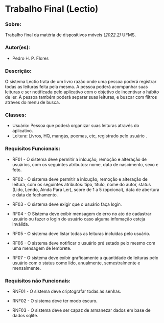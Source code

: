 # Trabalho Final (Lectio)

### Sobre:

Trabalho final da matéria de dispositivos móveis _(2022.2)_ UFMS.

### Autor(es):

- Pedro H. P. Flores

### Descrição:

O sistema Lectio trata de um livro razão onde uma pessoa poderá registrar todas as leituras feita pela mesma. A pessoa poderá acompanhar suas leituras e ser notificada pelo aplicativo com o objetivo de incentivar o hábito de ler. A pessoa também poderá separar suas leituras, e buscar com filtros atráves do menu de busca.

### Classes:

- Usuário: Pessoa que poderá organizar suas leituras através do aplicativo.
- Leitura: Livros, HQ, mangás, poemas, etc, registrado pelo usuário .

### Requisitos Funcionais:

- RF01 - O sistema deve permitir a inlcução, remoção e alteração de usuários, com
  os seguintes atributos: nome, data de nascimento, sexo e foto.

- RF02 - O sistema deve permitir a inlcução, remoção e alteração de leitura, com os seguintes atributos: tipo, titulo, nome do autor, status (Lido, Lendo, Ainda Para Ler), score de 1 a 5 (opcional), data de abertura e data de fechamento.

- RF03 - O sistema deve exigir que o usuário faça login.

- RF04 - O Sistema deve exibir mensagem de erro no ato de cadastrar usuário ou fazer o login do usuário caso alguma infomação esteja inválida.

- RF05 - O sistema deve listar todas as leituras incluidas pelo usuário.

- RF06 - O sistema deve notificar o usuário pré setado pelo mesmo com uma mensagem de lembrete.

- RF07 - O sistema deve exibir graficamente a quantidade de leituras pelo usuário com o status como lido, anualmente, semestralmente e mensalmente.

### Requisitos não Funcionais:

- RNF01 - O sistema deve criptografar todas as senhas.

- RNF02 - O sistema deve ter modo escuro.

- RNF03 - O sistema deve ser capaz de armanezar dados em base de dados sqlite.
